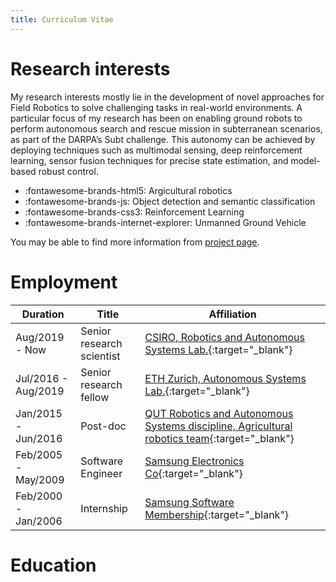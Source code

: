 ```yaml
---
title: Curriculum Vitae
---
```


# Research interests
My research interests mostly lie in the development of novel approaches for Field Robotics to solve challenging tasks in real-world environments. A particular focus of my research has been on enabling ground robots to perform autonomous search and rescue mission in subterranean scenarios, as part of the DARPA’s Subt challenge. This autonomy can be achieved by deploying techniques such as multimodal sensing, deep reinforcement learning, sensor fusion techniques for precise state estimation, and model-based robust control.

<div class="grid cards" markdown>

- :fontawesome-brands-html5: Argicultural robotics
- :fontawesome-brands-js: Object detection and semantic classification
- :fontawesome-brands-css3: Reinforcement Learning
- :fontawesome-brands-internet-explorer: Unmanned Ground Vehicle

</div>


You may be able to find more information from [project page].

# Employment

| Duration      |Title |Affiliation                         |
| ----------- | ----------------|----------------- |
| Aug/2019 - Now | Senior research scientist | [CSIRO, Robotics and Autonomous Systems Lab.]{:target="_blank"}
| Jul/2016 - Aug/2019 | Senior research fellow | [ETH Zurich, Autonomous Systems Lab.]{:target="_blank"}
| Jan/2015 - Jun/2016 | Post-doc| [QUT Robotics and Autonomous Systems discipline, Agricultural robotics team]{:target="_blank"} |
| Feb/2005 - May/2009 | Software Engineer| [Samsung Electronics Co]{:target="_blank"}|
| Feb/2000 - Jan/2006 | Internship  | [Samsung Software Membership]{:target="_blank"}|

  


# Education



  [QUT Robotics and Autonomous Systems discipline, Agricultural robotics team]: https://roboticvision.org
  [Samsung Electronics Co]: https://www.samsung.com/
  [Samsung Software Membership]: https://www.secmem.org/
  [ETH Zurich, Autonomous Systems Lab.]: https://asl.ethz.ch/
  [CSIRO, Robotics and Autonomous Systems Lab.]: https://research.csiro.au/robotics/
  [project page]: ../project/index.md